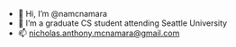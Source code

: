 - 👋 Hi, I’m @namcnamara
- 🌱 I’m a graduate CS student attending Seattle University
- 📫 nicholas.anthony.mcnamara@gmail.com
